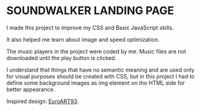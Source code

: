 # SOUNDWALKER LANDING PAGE

I made this project to improve my CSS and Basic JavaScript skills.

It also helped me learn about image and speed optimization.

The music players in the project were coded by me. Music files are not downloaded until the play button is clicked.

I understand that things that have no semantic meaning and are used only for visual purposes should be created with CSS, but in this project I had to define some background images as img element on the HTML side for better appearance.

Inspired design: [EuroART93](https://dribbble.com/shots/15054282-Freebie-Time-Soundwalker-FREE-XD-Template).
